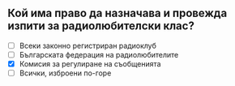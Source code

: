 ## Кой има право да назначава и провежда изпити за радиолюбителски клас?

<!-- Верният отговор е отбелязан с [X] -->

- [ ] Всеки законно регистриран радиоклуб
- [ ] Българската федерация на радиолюбителите
- [X] Комисия за регулиране на съобщенията
- [ ] Всички, изброени по-горе
